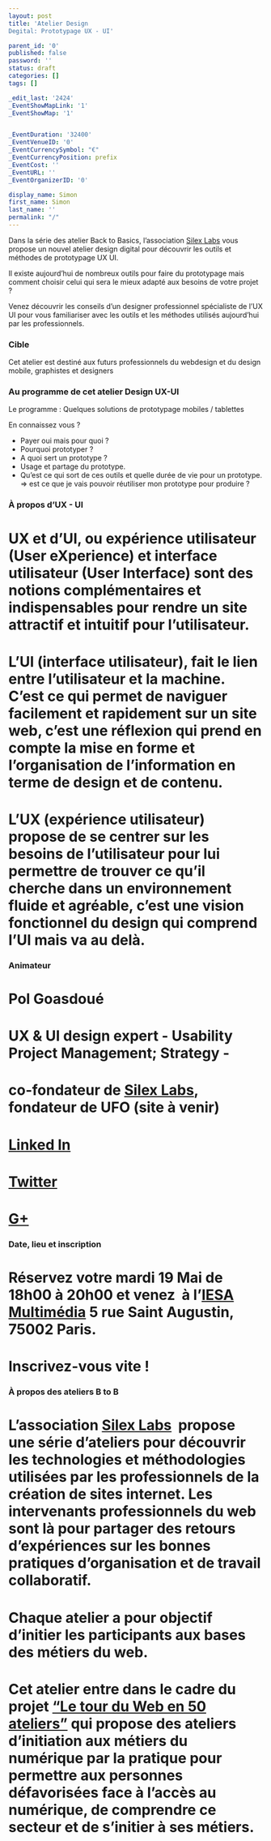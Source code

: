 ```yaml
---
layout: post
title: 'Atelier Design
Degital: Prototypage UX - UI'

parent_id: '0'
published: false
password: ''
status: draft
categories: []
tags: []

_edit_last: '2424'
_EventShowMapLink: '1'
_EventShowMap: '1'


_EventDuration: '32400'
_EventVenueID: '0'
_EventCurrencySymbol: "€"
_EventCurrencyPosition: prefix
_EventCost: ''
_EventURL: ''
_EventOrganizerID: '0'

display_name: Simon
first_name: Simon
last_name: ''
permalink: "/"
---
```


Dans la série des atelier Back to Basics, l’association [Silex Labs](https://www.silexlabs.org/) vous propose un nouvel atelier design digital pour découvrir les outils et méthodes de prototypage UX UI.

Il existe aujourd’hui de nombreux outils pour faire du prototypage mais comment choisir celui qui sera le mieux adapté aux besoins de votre projet ?

Venez découvrir les conseils d’un designer professionnel spécialiste de l’UX UI pour vous familiariser avec les outils et les méthodes utilisés aujourd’hui par les professionnels.

### **Cible**

Cet atelier est destiné aux futurs professionnels du webdesign et du design mobile, graphistes et designers

### **Au programme de cet atelier Design UX-UI**

Le programme
: 
Quelques solutions de prototypage mobiles / tablettes













En connaissez vous ?

*   Payer oui mais pour quoi ?
*   Pourquoi prototyper ?
*   A quoi sert un prototype ?
*   Usage et partage du prototype.
*   Qu’est ce qui sort de ces outils et quelle durée de vie pour un prototype.  
    => est ce que je vais pouvoir réutiliser mon prototype pour produire ?

### **À propos d’UX - UI**

UX et d’UI, ou expérience utilisateur (User eXperience) et interface utilisateur (User Interface) sont des notions complémentaires et indispensables pour rendre un site attractif et intuitif pour l’utilisateur.
==================================================================================================================================================================================================================

L’UI (interface utilisateur), fait le lien entre l’utilisateur et la machine. C’est ce qui permet de naviguer facilement et rapidement sur un site web, c’est une réflexion qui prend en compte la mise en forme et l’organisation de l’information en terme de design et de contenu.
=====================================================================================================================================================================================================================================================================================

L’UX (expérience utilisateur) propose de se centrer sur les besoins de l’utilisateur pour lui permettre de trouver ce qu’il cherche dans un environnement fluide et agréable, c’est une vision fonctionnel du design qui comprend l’UI mais va au delà.
=======================================================================================================================================================================================================================================================

### **Animateur**

Pol Goasdoué
============

UX & UI design expert - Usability Project Management; Strategy -
================================================================

co-fondateur de [Silex Labs](https://www.silexlabs.org/), fondateur de UFO (site à venir)
=========================================================================================

[Linked In](https://fr.linkedin.com/pub/pol-goasdou%C3%A9/19/87b/616)
=====================================================================

[Twitter](https://twitter.com/superwup)
=======================================

[G+](https://plus.google.com/+PolGoasdou%C3%A9)
===============================================

### **Date, lieu et inscription**

Réservez votre mardi 19 Mai de 18h00 à 20h00 et venez  à l’[IESA Multimédia](http://www.iesamultimedia.fr/) 5 rue Saint Augustin, 75002 Paris.
==============================================================================================================================================

Inscrivez-vous vite !
=====================

### **À propos des ateliers B to B**

L’association [Silex Labs](https://www.silexlabs.org/)  propose une série d’ateliers pour découvrir les technologies et méthodologies utilisées par les professionnels de la création de sites internet. Les intervenants professionnels du web sont là pour partager des retours d’expériences sur les bonnes pratiques d’organisation et de travail collaboratif.
===================================================================================================================================================================================================================================================================================================================================================================

Chaque atelier a pour objectif d’initier les participants aux bases des métiers du web.
=======================================================================================

Cet atelier entre dans le cadre du projet [“Le tour du Web en 50 ateliers”](https://www.silexlabs.org/le-tour-du-web-en-50-ateliers-2/) qui propose des ateliers d’initiation aux métiers du numérique par la pratique pour permettre aux personnes défavorisées face à l’accès au numérique, de comprendre ce secteur et de s’initier à ses métiers.
=====================================================================================================================================================================================================================================================================================================================================================